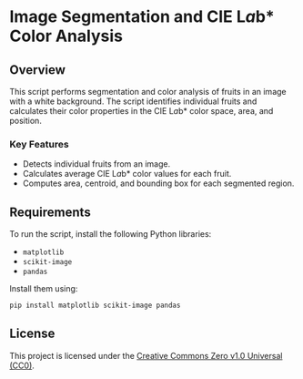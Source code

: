 # Image Segmentation and CIE L*a*b* Color Analysis

## Overview

This script performs segmentation and color analysis of fruits in an image with a white background. The script identifies individual fruits and calculates their color properties in the CIE L*a*b* color space, area, and position.

### Key Features
- Detects individual fruits from an image.
- Calculates average CIE L*a*b* color values for each fruit.
- Computes area, centroid, and bounding box for each segmented region.

## Requirements

To run the script, install the following Python libraries:
- `matplotlib`
- `scikit-image`
- `pandas`

Install them using:
```bash
pip install matplotlib scikit-image pandas
```

## License
This project is licensed under the [Creative Commons Zero v1.0 Universal (CC0)](https://creativecommons.org/publicdomain/zero/1.0/).
